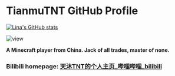 # TianmuTNT GitHub Profile 

[![Lina's GitHub stats](https://github-readme-stats.vercel.app/api?username=TianmuTNT)](https://github.com/anuraghazra/github-readme-stats)

![view](https://moe-counter.glitch.me/get/@TianmuTNT.readme)


**A Minecraft player from China. Jack of all trades, master of none.**

### Bilibili homepage: [天沐TNT的个人主页_哔哩哔哩_bilibili](https://space.bilibili.com/1674232182)
